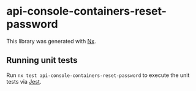 # api-console-containers-reset-password

This library was generated with [Nx](https://nx.dev).

## Running unit tests

Run `nx test api-console-containers-reset-password` to execute the unit tests via [Jest](https://jestjs.io).
